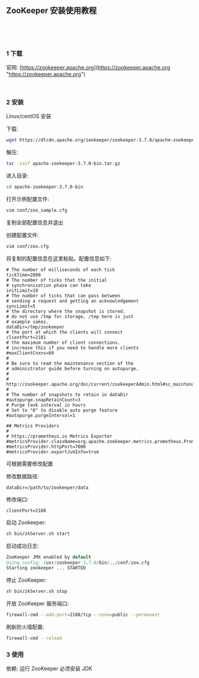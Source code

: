 ## ZooKeeper 安装使用教程  

​    

​    

### 1 下载  

官网: [https://zookeeper.apache.org](https://zookeeper.apache.org "https://zookeeper.apache.org")  



​    

### 2 安装  

Linux/centOS 安装  

下载:  

```sh
wget https://dlcdn.apache.org/zookeeper/zookeeper-3.7.0/apache-zookeeper-3.7.0-bin.tar.gz
```

解压:  

```sh
tar -zxvf apache-zookeeper-3.7.0-bin.tar.gz
```

进入目录:  

```sh
cd apache-zookeeper-3.7.0-bin
```

打开示例配置文件:  

```sh
vim conf/zoo_sample.cfg
```

复制全部配置信息并退出  

创建配置文件:  

```sh
vim conf/zoo.cfg
```

将复制的配置信息在这里粘贴，配置信息如下:  

```properties
# The number of milliseconds of each tick
tickTime=2000
# The number of ticks that the initial
# synchronization phase can take
initLimit=10
# The number of ticks that can pass between
# sending a request and getting an acknowledgement
syncLimit=5
# the directory where the snapshot is stored.
# do not use /tmp for storage, /tmp here is just
# example sakes.
dataDir=/tmp/zookeeper
# the port at which the clients will connect
clientPort=2181
# the maximum number of client connections.
# increase this if you need to handle more clients
#maxClientCnxns=60
#
# Be sure to read the maintenance section of the
# administrator guide before turning on autopurge.
#
# http://zookeeper.apache.org/doc/current/zookeeperAdmin.html#sc_maintenance
#
# The number of snapshots to retain in dataDir
#autopurge.snapRetainCount=3
# Purge task interval in hours
# Set to "0" to disable auto purge feature
#autopurge.purgeInterval=1

## Metrics Providers
#
# https://prometheus.io Metrics Exporter
#metricsProvider.className=org.apache.zookeeper.metrics.prometheus.PrometheusMetricsProvider
#metricsProvider.httpPort=7000
#metricsProvider.exportJvmInfo=true
```

可根据需要修改配置  

修改数据路径:  

```
dataDir=/path/to/zookeeper/data
```

修改端口:  

```
clientPort=2188
```

启动 Zookeeper:  

```sh
sh bin/zkServer.sh start
```

启动成功日志:  

```verilog
ZooKeeper JMX enabled by default
Using config: /usr/zookeeper-3.7.0/bin/../conf/zoo.cfg
Starting zookeeper ... STARTED
```

停止 ZooKeeper:  

```sh
sh bin/zkServer.sh stop
```

开放 ZooKeeper 服务端口:  

```sh
firewall-cmd --add-port=2188/tcp --zone=public --permanent
```

刷新防火墙配置:  

```sh
firewall-cmd --reload
```



### 3 使用  

依赖: 运行 ZooKeeper 必须安装 JDK  

